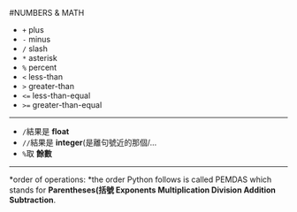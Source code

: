 #NUMBERS & MATH
+ `+` plus
+ `-` minus
+ `/` slash
+ `*` asterisk
+ `%` percent
+ `<` less-than
+ `>` greater-than
+ `<=` less-than-equal
+ `>=` greater-than-equal

***
+ `/`結果是 **float**
+ `//`結果是 **integer**(是離句號近的那個/…
+ `%`取 **餘數**

***
*order of operations:
*the order Python follows is called PEMDAS which stands for **Parentheses(括號 Exponents Multiplication Division Addition Subtraction**. 
